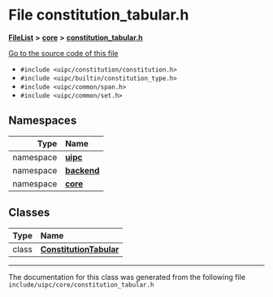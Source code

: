 

# File constitution\_tabular.h



[**FileList**](files.md) **>** [**core**](dir_eca9d1283f7cad9ff89c5ab44937d4d9.md) **>** [**constitution\_tabular.h**](constitution__tabular_8h.md)

[Go to the source code of this file](constitution__tabular_8h_source.md)



* `#include <uipc/constitution/constitution.h>`
* `#include <uipc/builtin/constitution_type.h>`
* `#include <uipc/common/span.h>`
* `#include <uipc/common/set.h>`













## Namespaces

| Type | Name |
| ---: | :--- |
| namespace | [**uipc**](namespaceuipc.md) <br> |
| namespace | [**backend**](namespaceuipc_1_1backend.md) <br> |
| namespace | [**core**](namespaceuipc_1_1core.md) <br> |


## Classes

| Type | Name |
| ---: | :--- |
| class | [**ConstitutionTabular**](classuipc_1_1core_1_1_constitution_tabular.md) <br> |



















































------------------------------
The documentation for this class was generated from the following file `include/uipc/core/constitution_tabular.h`

